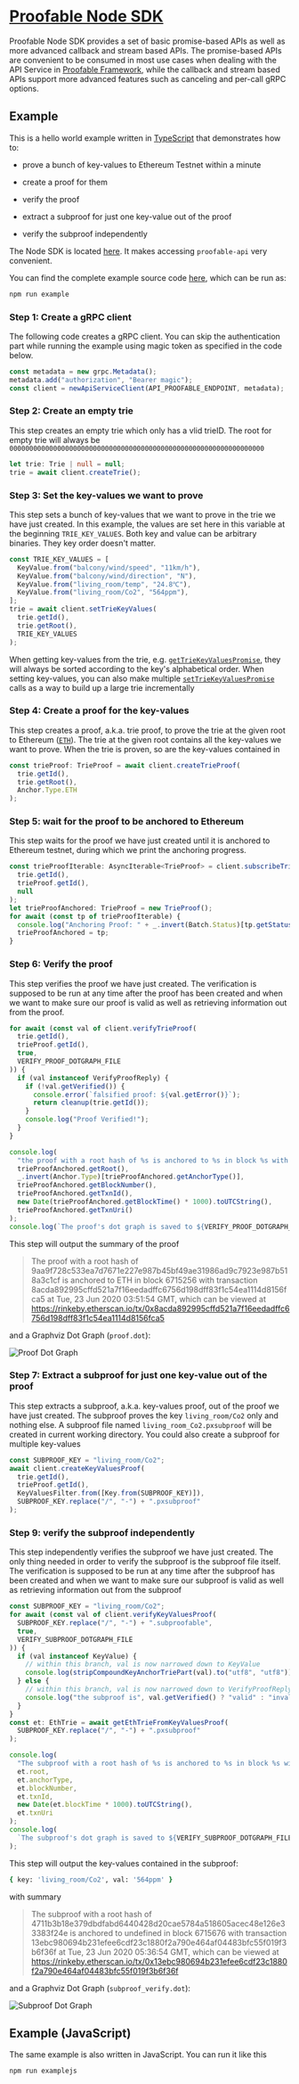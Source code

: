 # [Proofable Node SDK](https://github.com/SouthbankSoftware/proofable/tree/master/node_sdk)

Proofable Node SDK provides a set of basic promise-based APIs as well as more advanced callback and stream based APIs. The promise-based APIs are convenient to be consumed in most use cases when dealing with the API Service in [Proofable Framework](https://www.proofable.io/), while the callback and stream based APIs support more advanced features such as canceling and per-call gRPC options.

## Example

This is a hello world example written in [TypeScript](https://www.typescriptlang.org/) that demonstrates how to:

- prove a bunch of key-values to Ethereum Testnet within a minute

- create a proof for them

- verify the proof

- extract a subproof for just one key-value out of the proof

- verify the subproof independently

The Node SDK is located [here](https://github.com/SouthbankSoftware/proofable/tree/master/node_sdk). It makes accessing `proofable-api` very convenient.

You can find the complete example source code [here](https://github.com/SouthbankSoftware/proofable/blob/master/node_sdk/src/examples/example.ts), which can be run as:

```zsh
npm run example
```

### Step 1: Create a gRPC client

The following code creates a gRPC client. You can skip the authentication part while running the example using magic token as specified in the code below.

```typescript
const metadata = new grpc.Metadata();
metadata.add("authorization", "Bearer magic");
const client = newApiServiceClient(API_PROOFABLE_ENDPOINT, metadata);
```

### Step 2: Create an empty trie

This step creates an empty trie which only has a vlid trieID. The root for empty trie will always be `0000000000000000000000000000000000000000000000000000000000000000`

```typescript
let trie: Trie | null = null;
trie = await client.createTrie();
```

### Step 3: Set the key-values we want to prove

This step sets a bunch of key-values that we want to prove in the trie we have just created. In this example, the values are set here in this variable at the beginning `TRIE_KEY_VALUES`. Both key and value can be arbitrary binaries. They key order doesn't matter.

```typescript
const TRIE_KEY_VALUES = [
  KeyValue.from("balcony/wind/speed", "11km/h"),
  KeyValue.from("balcony/wind/direction", "N"),
  KeyValue.from("living_room/temp", "24.8℃"),
  KeyValue.from("living_room/Co2", "564ppm"),
];
trie = await client.setTrieKeyValues(
  trie.getId(),
  trie.getRoot(),
  TRIE_KEY_VALUES
);
```

When getting key-values from the trie, e.g. [`getTrieKeyValuesPromise`](docs/modules/_api_api_.html#gettriekeyvaluespromise), they will always be sorted according to the key's alphabetical order. When setting key-values, you can also make multiple [`setTrieKeyValuesPromise`](docs/modules/_api_api_.html#settriekeyvaluespromise) calls as a way to build up a large trie incrementally

### Step 4: Create a proof for the key-values

This step creates a proof, a.k.a. trie proof, to prove the trie at the given root to Ethereum ([`ETH`](https://www.proofable.io/docs/anchor.html#anchor.Anchor.Type)). The trie at the given root contains all the key-values we want to prove. When the trie is proven, so are the key-values contained in

```typescript
const trieProof: TrieProof = await client.createTrieProof(
  trie.getId(),
  trie.getRoot(),
  Anchor.Type.ETH
);
```

### Step 5: wait for the proof to be anchored to Ethereum

This step waits for the proof we have just created until it is anchored to Ethereum testnet, during which we print the anchoring progress.

```typescript
const trieProofIterable: AsyncIterable<TrieProof> = client.subscribeTrieProof(
  trie.getId(),
  trieProof.getId(),
  null
);
let trieProofAnchored: TrieProof = new TrieProof();
for await (const tp of trieProofIterable) {
  console.log("Anchoring Proof: " + _.invert(Batch.Status)[tp.getStatus()]);
  trieProofAnchored = tp;
}
```

### Step 6: Verify the proof

This step verifies the proof we have just created. The verification is supposed to be run at any time after the proof has been created and when we want to make sure our proof is valid as well as retrieving information out from the proof.

```typescript
for await (const val of client.verifyTrieProof(
  trie.getId(),
  trieProof.getId(),
  true,
  VERIFY_PROOF_DOTGRAPH_FILE
)) {
  if (val instanceof VerifyProofReply) {
    if (!val.getVerified()) {
      console.error(`falsified proof: ${val.getError()}`);
      return cleanup(trie.getId());
    }
    console.log("Proof Verified!");
  }
}

console.log(
  "the proof with a root hash of %s is anchored to %s in block %s with transaction %s at %s, which can be viewed at %s",
  trieProofAnchored.getRoot(),
  _.invert(Anchor.Type)[trieProofAnchored.getAnchorType()],
  trieProofAnchored.getBlockNumber(),
  trieProofAnchored.getTxnId(),
  new Date(trieProofAnchored.getBlockTime() * 1000).toUTCString(),
  trieProofAnchored.getTxnUri()
);
console.log(`The proof's dot graph is saved to ${VERIFY_PROOF_DOTGRAPH_FILE}`);
```

This step will output the summary of the proof

> The proof with a root hash of 9aa9f728c533ea7d7671e227e987b45bf49ae31986ad9c7923e987b518a3c1cf is anchored to ETH in block 6715256 with transaction 8acda892995cffd521a7f16eedadffc6756d198dff83f1c54ea1114d8156fca5 at Tue, 23 Jun 2020 03:51:54 GMT, which can be viewed at https://rinkeby.etherscan.io/tx/0x8acda892995cffd521a7f16eedadffc6756d198dff83f1c54ea1114d8156fca5

and a Graphviz Dot Graph (`proof.dot`):

![Proof Dot Graph](https://github.com/SouthbankSoftware/proofable/raw/master/docs/images/example_proof.svg)

### Step 7: Extract a subproof for just one key-value out of the proof

This step extracts a subproof, a.k.a. key-values proof, out of the proof we have just created. The subproof proves the key `living_room/Co2` only and nothing else. A subproof file named `living_room_Co2.pxsubproof` will be created in current working directory. You could also create a subproof for multiple key-values

```typescript
const SUBPROOF_KEY = "living_room/Co2";
await client.createKeyValuesProof(
  trie.getId(),
  trieProof.getId(),
  KeyValuesFilter.from([Key.from(SUBPROOF_KEY)]),
  SUBPROOF_KEY.replace("/", "-") + ".pxsubproof"
);
```

### Step 9: verify the subproof independently

This step independently verifies the subproof we have just created. The only thing needed in order to verify the subproof is the subproof file itself. The verification is supposed to be run at any time after the subproof has been created and when we want to make sure our subproof is valid as well as retrieving information out from the subproof

```typescript
const SUBPROOF_KEY = "living_room/Co2";
for await (const val of client.verifyKeyValuesProof(
  SUBPROOF_KEY.replace("/", "-") + ".subproofable",
  true,
  VERIFY_SUBPROOF_DOTGRAPH_FILE
)) {
  if (val instanceof KeyValue) {
    // within this branch, val is now narrowed down to KeyValue
    console.log(stripCompoundKeyAnchorTriePart(val).to("utf8", "utf8"));
  } else {
    // within this branch, val is now narrowed down to VerifyProofReply
    console.log("the subproof is", val.getVerified() ? "valid" : "invalid");
  }
}
const et: EthTrie = await getEthTrieFromKeyValuesProof(
  SUBPROOF_KEY.replace("/", "-") + ".pxsubproof"
);

console.log(
  "The subproof with a root hash of %s is anchored to %s in block %s with transaction %s on %s, which can be viewed at %s",
  et.root,
  et.anchorType,
  et.blockNumber,
  et.txnId,
  new Date(et.blockTime * 1000).toUTCString(),
  et.txnUri
);
console.log(
  `The subproof's dot graph is saved to ${VERIFY_SUBPROOF_DOTGRAPH_FILE}`
);
```

This step will output the key-values contained in the subproof:

```zsh
{ key: 'living_room/Co2', val: '564ppm' }
```

with summary

> The subproof with a root hash of 4711b3b18e379dbdfabd6440428d20cae5784a518605acec48e126e33383f24e is anchored to undefined in block 6715676 with transaction 13ebc980694b231efee6cdf23c1880f2a790e464af04483bfc55f019f3b6f36f at Tue, 23 Jun 2020 05:36:54 GMT, which can be viewed at https://rinkeby.etherscan.io/tx/0x13ebc980694b231efee6cdf23c1880f2a790e464af04483bfc55f019f3b6f36f

and a Graphviz Dot Graph (`subproof_verify.dot`):

![Subproof Dot Graph](https://github.com/SouthbankSoftware/proofable/raw/master/docs/images/example_subproof.svg)

## Example (JavaScript)

The same example is also written in JavaScript. You can run it like this

```zsh
npm run examplejs
```
